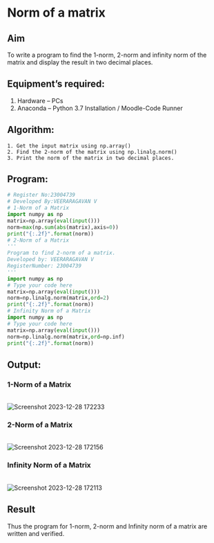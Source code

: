 # Norm of a matrix
## Aim
To write a program to find the 1-norm, 2-norm and infinity norm of the matrix and display the result in two decimal places.
## Equipment’s required:
1.	Hardware – PCs
2.	Anaconda – Python 3.7 Installation / Moodle-Code Runner
## Algorithm:
	1. Get the input matrix using np.array()   
    2. Find the 2-norm of the matrix using np.linalg.norm()
	3. Print the norm of the matrix in two decimal places.
## Program:
```Python
# Register No:23004739
# Developed By:VEERARAGAVAN V
# 1-Norm of a Matrix
import numpy as np
matrix=np.array(eval(input()))
norm=max(np.sum(abs(matrix),axis=0))
print("{:.2f}".format(norm))
# 2-Norm of a Matrix
'''
Program to find 2-norm of a matrix.
Developed by: VEERARAGAVAN V
RegisterNumber: 23004739
'''
import numpy as np
# Type your code here
matrix=np.array(eval(input()))
norm=np.linalg.norm(matrix,ord=2)
print("{:.2f}".format(norm))
# Infinity Norm of a Matrix
import numpy as np
# Type your code here
matrix=np.array(eval(input()))
norm=np.linalg.norm(matrix,ord=np.inf)
print("{:.2f}".format(norm))
```
## Output:
### 1-Norm of a Matrix
<br>![Screenshot 2023-12-28 172233](https://github.com/veerargavanv27/Norm-of-a-matrix/assets/138955645/5a1c7a12-dad3-4ad2-956e-e8600323f1a6)
### 2-Norm of a Matrix
<br>![Screenshot 2023-12-28 172156](https://github.com/veerargavanv27/Norm-of-a-matrix/assets/138955645/2cd74bbe-56dc-4cc1-a37e-2231f4180e4a)
### Infinity Norm of a Matrix
<br>![Screenshot 2023-12-28 172113](https://github.com/veerargavanv27/Norm-of-a-matrix/assets/138955645/bcbaf652-e6ba-4a8c-aaaf-c5addb262514)
## Result
Thus the program for 1-norm, 2-norm and Infinity norm of a matrix are written and verified.
